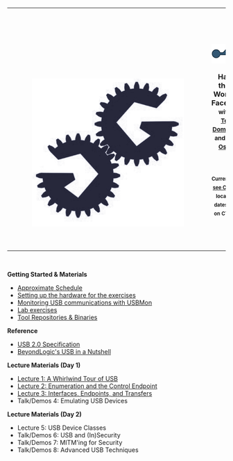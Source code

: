 <table style="border: none !important;" ><tr style="border: none;"><td style="border: none;">
<a href="https://greatscottgadgets.com"><img class="w-100 mx-auto d-block" style="max-width: 450px;padding: 50px;padding-top: 4vh;" src="placeholder_gsg_monotone.png" /></a>
</td><td style="border: none;">
        <h3 class="text-center" style="text-align: center;">
        	<p><img src="FaceDancer_logo_90cw.png" width="200px"></p>
            <p><strong>Hacking the USB World with FaceDancer</strong><br />
            <small>with <a href="https://twitter.com/ktemkin">Kate Temkin</a>, <a href="https://twitter.com/dominicgs">Dominic Spill</a>, and <a href="https://twitter.com/michaelossmann">Michael Ossmann</a></small></p><br/>
            <p><small><small><b>Current iteration:</b> <a href="https://usb.ktemkin.com/">see CTF system</a></small></small><br />
            <small><small>locations and dates available on CTF system</small></small></p>
        </h3>
</td></tr></table>
<br />

<p><strong>Getting Started & Materials</strong></p>
<ul>
<li> <a href="Schedule_HS_T_2018.pdf">Approximate Schedule</a></li>
<li> <a href="challenge-setup-hw">Setting up the hardware for the exercises</a></li>
<li> <a href="usbmon-guide">Monitoring USB communications with USBMon</a></li>
<li> <a href="challenges">Lab exercises</a></li>
<li> <a href="tools">Tool Repositories & Binaries</a></li>
</ul>

<p><strong>Reference</strong></p>
<ul>
<li> <a href="usb_20.pdf">USB 2.0 Specification</a></li>
<li> <a href="http://www.beyondlogic.org/usbnutshell/">BeyondLogic's USB in a Nutshell</a></li>
</ul>

<p><strong>Lecture Materials (Day 1)</strong></p>
<ul>
<li> <a href="slides/Whirlwind_Tour_Of_USB.pdf">Lecture 1: A Whirlwind Tour of USB</a></li>
<li> <a href="slides/Control_and_Enumeration.pdf">Lecture 2: Enumeration and the Control Endpoint</a></li>
<li> <a href="slides/Endpoints_and_Interfaces.pdf">Lecture 3: Interfaces, Endpoints, and Transfers</a></li>
<li> Talk/Demos 4: Emulating USB Devices</li>
</ul>

<p><strong>Lecture Materials (Day 2)</strong></p>
<ul>
<li> Lecture 5: USB Device Classes</li>
<li> Talk/Demos 6: USB and (In)Security</li>
<li> Talk/Demos 7: MITM'ing for Security</li>
<li> Talk/Demos 8: Advanced USB Techniques</li>
</ul>

